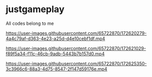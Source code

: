 # justgameplay 
All codes belong to me

https://user-images.githubusercontent.com/65722870/172620279-4a4c79af-d363-4e23-a25d-d4e10cebf1df.mp4

https://user-images.githubusercontent.com/65722870/172621029-f89f5a34-f11c-46cb-9adb-5443b7b157d0.mp4

https://user-images.githubusercontent.com/65722870/172625350-3c3966c6-88a3-4d75-8547-2f147d59176e.mp4

